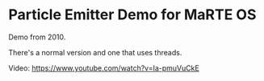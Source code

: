 Particle Emitter Demo for MaRTE OS
=============================


Demo from 2010. 

There's a normal version and one that uses threads.

Video: https://www.youtube.com/watch?v=Ia-pmuVuCkE

